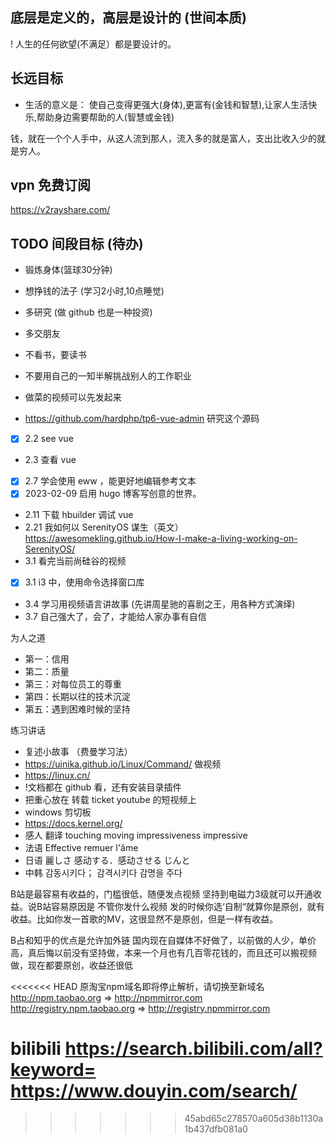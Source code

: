 
## 底层是定义的，高层是设计的 (世间本质)
! 人生的任何欲望(不满足）都是要设计的。

## 长远目标
- 生活的意义是： 使自己变得更强大(身体),更富有(金钱和智慧),让家人生活快乐,帮助身边需要帮助的人(智慧或金钱) 

钱，就在一个个人手中，从这人流到那人，流入多的就是富人，支出比收入少的就是穷人。
## vpn 免费订阅
https://v2rayshare.com/

## TODO 间段目标 (待办)

- 锻炼身体(篮球30分钟)
- 想挣钱的法子 (学习2小时,10点睡觉)
- 多研究 (做 github 也是一种投资)
- 多交朋友
- 不看书，要读书
- 不要用自己的一知半解挑战别人的工作职业

- 做菜的视频可以先发起来
- https://github.com/hardphp/tp6-vue-admin 研究这个源码

- [x] 2.2 see vue
- 2.3 查看 vue
- [x] 2.7 学会使用 eww ，能更好地编辑参考文本
- [x] 2023-02-09 启用 hugo 博客写创意的世界。
- 2.11 下载 hbuilder 调试 vue
- 2.21 我如何以 SerenityOS 谋生（英文） https://awesomekling.github.io/How-I-make-a-living-working-on-SerenityOS/
- 3.1 看完当前尚硅谷的视频
- [X] 3.1 i3 中，使用命令选择窗口库
- 3.4 学习用视频语言讲故事 (先讲周星驰的喜剧之王，用各种方式演绎)
- 3.7 自己强大了，会了，才能给人家办事有自信

为人之道
- 第一：信用
- 第二：质量
- 第三：对每位员工的尊重
- 第四：长期以往的技术沉淀
- 第五：遇到困难时候的坚持


练习讲话
- 复述小故事 （费曼学习法）
- https://uinika.github.io/Linux/Command/ 做视频
- https://linux.cn/
- !文档都在  github 看，还有安装目录插件
- 把重心放在 转载 ticket youtube 的短视频上
- windows 剪切板
- https://docs.kernel.org/
- 感人 翻译 touching moving  impressiveness   impressive  
- 法语  Effective remuer l'âme
- 日语 麗しさ  感动する．感动させる じんと
- 中韩  감동시키다； 감격시키다 감명을 주다

B站是最容易有收益的，门槛很低，随便发点视频 坚持到电磁力3级就可以开通收益。说B站容易原因是 不管你发什么视频 发的时候你选‘自制“就算你是原创，就有收益。比如你发一首歌的MV，这很显然不是原创，但是一样有收益。

B占和知乎的优点是允许加外链
国内现在自媒体不好做了，以前做的人少，单价高，真后悔以前没有坚持做，本来一个月也有几百零花钱的，而且还可以搬视频做，现在都要原创，收益还很低

<<<<<<< HEAD
原淘宝npm域名即将停止解析，请切换至新域名
http://npm.taobao.org => http://npmmirror.com
http://registry.npm.taobao.org => http://registry.npmmirror.com

bilibili
https://search.bilibili.com/all?keyword=
https://www.douyin.com/search/
=======
>>>>>>> 45abd65c278570a605d38b1130a1b437dfb081a0
